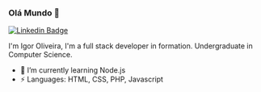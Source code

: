 ### Olá Mundo 👋

[![Linkedin Badge](https://img.shields.io/badge/-cabigor-blue?style=flat-square&logo=Linkedin&logoColor=white&link=https://www.linkedin.com/in/cabigor/)](https://www.linkedin.com/in/cabigor/)

I'm Igor Oliveira, I'm a full stack developer in formation. Undergraduate in Computer Science.

- 🌱 I’m currently learning Node.js
- ⚡ Languages: HTML, CSS, PHP, Javascript
